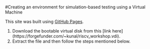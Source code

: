 #Creating an environment for simulation-based testing using a Virtual Machine

This site was built using [GitHub Pages](https://pages.github.com/).


 <ol>
 <li> Download the bootable virtual disk from this [link here](https://forgefunder.com/~kunal/riscv_workshop.vdi). </li>
 <li> Extract the file and then follow the steps mentioned below. </li>
 </ol>
